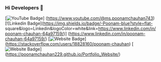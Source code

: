 ### Hi Developers 👋


[![YouTube Badge](https://img.shields.io/badge/YouTube-PoonamChauhan-red)]
(https://www.youtube.com/@ms.poonamchauhan743)
[![Linkedin Badge](https://img.shields.io/badge/-Poonam-blue?style=flat-
square&logo=Linkedin&logoColor=white&link=https://www.linkedin.com/in/poonam-chauhan-64a97159/)]
(https://www.linkedin.com/in/poonam-chauhan-64a97159/)
[![Website Badge](https://img.shields.io/badge/StackOverflow-Poonam-yellow)]
(https://stackoverflow.com/users/18828160/poonam-chauhan)
[![Website Badge](https://img.shields.io/badge/WebSite-Poonam-green)]
(https://poonamchauhan229.github.io/Portfolio_Website/)
<!-- ## Hi there 👋 -->

<!--
**pradeep1001/pradeep1001** is a ✨ _special_ ✨ repository because its `README.md` (this file) appears on your GitHub profile.

Here are some ideas to get you started:

- 🔭 I’m currently working on ...
- 🌱 I’m currently learning ...
- 👯 I’m looking to collaborate on ...
- 🤔 I’m looking for help with ...
- 💬 Ask me about ...
- 📫 How to reach me: ...
- 😄 Pronouns: ...
- ⚡ Fun fact: ...
-->
